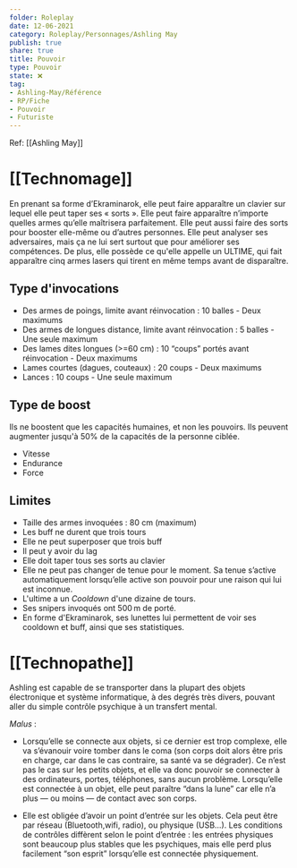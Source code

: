 ```yaml
---
folder: Roleplay
date: 12-06-2021
category: Roleplay/Personnages/Ashling May
publish: true
share: true
title: Pouvoir
type: Pouvoir
state: ❌
tag:
- Ashling-May/Référence
- RP/Fiche
- Pouvoir
- Futuriste
---
```


Ref: [[Ashling May]]
# [[Technomage]]

En prenant sa forme d’Ekraminarok, elle peut faire apparaître un clavier sur lequel elle peut taper ses « sorts ». Elle peut faire apparaître n’importe quelles armes qu’elle maîtrisera parfaitement. Elle peut aussi faire des sorts pour booster elle-même ou d’autres personnes. Elle peut analyser ses adversaires, mais ça ne lui sert surtout que pour améliorer ses compétences. De plus, elle possède ce qu'elle appelle un ULTIME, qui fait apparaître cinq armes lasers qui tirent en même temps avant de disparaître.

## Type d'invocations
- Des armes de poings, limite avant réinvocation : 10 balles - Deux maximums
- Des armes de longues distance, limite avant réinvocation : 5 balles - Une seule maximum
- Des lames dites longues (>=60 cm) : 10 “coups” portés avant réinvocation - Deux maximums
- Lames courtes (dagues, couteaux) : 20 coups - Deux maximums
- Lances : 10 coups - Une seule maximum

## Type de boost
Ils ne boostent que les capacités humaines, et non les pouvoirs. Ils peuvent augmenter jusqu'à 50% de la capacités de la personne ciblée.
- Vitesse
- Endurance
- Force

## Limites
- Taille des armes invoquées : 80 cm (maximum)
- Les buff ne durent que trois tours
- Elle ne peut superposer que trois buff
- Il peut y avoir du lag
- Elle doit taper tous ses sorts au clavier
- Elle ne peut pas changer de tenue pour le moment. Sa tenue s’active automatiquement lorsqu’elle active son pouvoir pour une raison qui lui est inconnue.
- L'ultime a un _Cooldown_ d'une dizaine de tours.
- Ses snipers invoqués ont 500 m de porté.
- En forme d'Ekraminarok, ses lunettes lui permettent de voir ses cooldown et buff, ainsi que ses statistiques.


# [[Technopathe]]
Ashling est capable de se transporter dans la plupart des objets électronique et système informatique, à des degrés très divers, pouvant aller du simple contrôle psychique à un transfert mental.

*Malus* : 
- Lorsqu’elle se connecte aux objets, si ce dernier est trop complexe, elle va s’évanouir voire tomber dans le coma (son corps doit alors être pris en charge, car dans le cas contraire, sa santé va se dégrader). Ce n’est pas le cas sur les petits objets, et elle va donc pouvoir se connecter à des ordinateurs, portes, téléphones, sans aucun problème. Lorsqu’elle est connectée à un objet, elle peut paraître “dans la lune” car elle n’a plus — ou moins — de contact avec son corps. 

- Elle est obligée d’avoir un point d’entrée sur les objets. Cela peut être par réseau (Bluetooth,wifi, radio), ou physique (USB…). Les conditions de contrôles diffèrent selon le point d’entrée : les entrées physiques sont beaucoup plus stables que les psychiques, mais elle perd plus facilement “son esprit” lorsqu’elle est connectée physiquement.